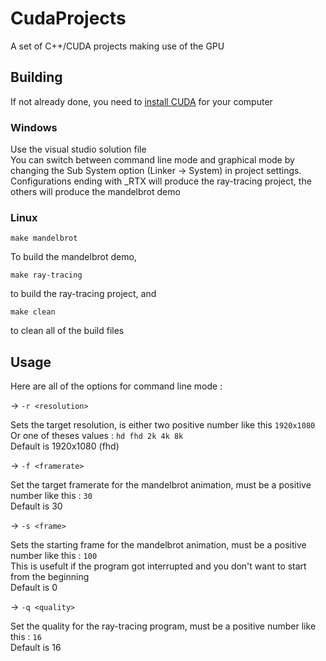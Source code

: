 # CudaProjects
A set of C++/CUDA projects making use of the GPU

## Building
If not already done, you need to [install CUDA](https://docs.nvidia.com/cuda/cuda-quick-start-guide/index.html) for your computer
### Windows
Use the visual studio solution file  
You can switch between command line mode and graphical mode by changing the Sub System option (Linker -> System) in project settings.  
Configurations ending with _RTX will produce the ray-tracing project, the others will produce the mandelbrot demo
### Linux
```make mandelbrot```  

To build the mandelbrot demo,  

```make ray-tracing```  

to build the ray-tracing project, and  


```make clean```  

to clean all of the build files

## Usage
Here are all of the options for command line mode :  

-> ```-r <resolution>```  

Sets the target resolution, <resolution> is either two positive number like this ```1920x1080```  
Or one of theses values : ```hd fhd 2k 4k 8k```  
Default is 1920x1080 (fhd)

-> ```-f <framerate>```  

Set the target framerate for the mandelbrot animation, <framerate> must be a positive number like this : ```30```  
Default is 30

-> ```-s <frame>```   

Sets the starting frame for the mandelbrot animation, <frame> must be a positive number like this : ```100```  
This is usefult if the program got interrupted and you don't want to start from the beginning  
Default is 0

-> ```-q <quality>```  

Set the quality for the ray-tracing program, <quality> must be a positive number like this : ```16```  
Default is 16
